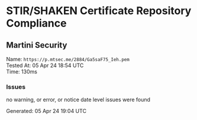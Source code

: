 # STIR/SHAKEN Certificate Repository Compliance

## Martini Security

Name: `https://p.mtsec.me/2884/Ga5saF75_Ieh.pem`\
Tested At: 05 Apr 24 18:54 UTC\
Time: 130ms

### Issues

no warning, or error, or notice date level issues were found

Generated: 05 Apr 24 19:04 UTC